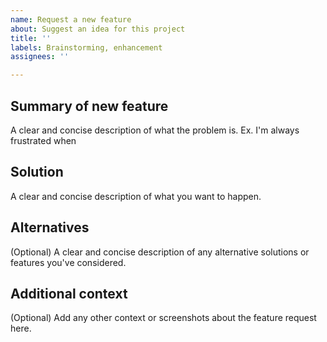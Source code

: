 ```yaml
---
name: Request a new feature
about: Suggest an idea for this project
title: ''
labels: Brainstorming, enhancement
assignees: ''

---
```


## Summary of new feature
A clear and concise description of what the problem is. Ex. I'm always frustrated when

## Solution
A clear and concise description of what you want to happen.

## Alternatives
(Optional) A clear and concise description of any alternative solutions or features you've considered.

## Additional context
(Optional) Add any other context or screenshots about the feature request here.

